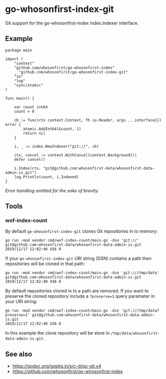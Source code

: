 # go-whosonfirst-index-git

Git support for the go-whosonfirst-index index.Indexer interface.

## Example

```
package main

import (
	"context"
	"github.com/whosonfirst/go-whosonfirst-index"
	_ "github.com/whosonfirst/go-whosonfirst-index-git"
	"io"
	"log"
	"sync/atomic"
)

func main() {

	var count int64
	count = 0

	cb := func(ctx context.Context, fh io.Reader, args ...interface{}) error {
		atomic.AddInt64(&count, 1)
		return nil
	}

	i, _ := index.NewIndexer("git://", cb)

	ctx, cancel := context.WithCancel(context.Background())
	defer cancel()

	i.Index(ctx, "git@github.com:whosonfirst-data/whosonfirst-data-admin-is.git")
	log.Println(count, i.Indexed)
}
```

_Error handling omitted for the sake of brevity._

## Tools

### wof-index-count

By default `go-whosonfirst-index-git` clones Git repositories in to memory:

```
go run -mod vendor cmd/wof-index-count/main.go -dsn 'git://' git@github.com:whosonfirst-data/whosonfirst-data-admin-is.git
2019/12/17 12:02:40 436 0
```

If your `go-whosonfirst-index-git` URI string (DSN) contains a path then repositories will be cloned in that path:

```
go run -mod vendor cmd/wof-index-count/main.go -dsn 'git:///tmp/data' git@github.com:whosonfirst-data/whosonfirst-data-admin-is.git
2019/12/17 12:02:40 436 0
```

By default repositories cloned in to a path are removed. If you want to preserve the cloned repository include a `?preserve=1` query parameter in your URI string:

```
go run -mod vendor cmd/wof-index-count/main.go -dsn 'git:///tmp/data?preserve=1' git@github.com:whosonfirst-data/whosonfirst-data-admin-is.git
2019/12/17 12:02:40 436 0
```

In this example the clone repository will be store in `/tmp/data/whosonfirst-data-admin-is.git`.

## See also

* https://godoc.org/gopkg.in/src-d/go-git.v4
* https://github.com/whosonfirst/go-whosonfirst-index